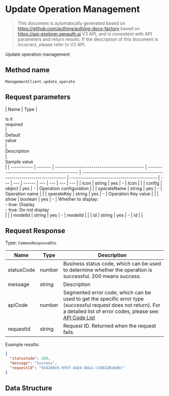 # Update Operation Management

<!--
Warning ⚠️:
Do not modify this document directly,
https://github.com/Authing/authing-docs-factory
Use this project to generate
-->

<LastUpdated />

> This document is automatically generated based on https://github.com/authing/authing-docs-factory based on https://api-explorer.genauth.ai V3 API, and is consistent with API parameters and return results. If the description of this document is incorrect, please refer to V3 API.

Update operation management

## Method name

`ManagementClient.update_operate`

## Request parameters

| Name        | Type    | <div style="width:80px">Is it required</div> | <div style="width:60px">Default value</div> | <div style="width:300px">Description</div>                             | <div style="width:200px">Sample value</div> |
| ----------- | ------- | -------------------------------------------- | ------------------------------------------- | ---------------------------------------------------------------------- | ------------------------------------------- | --- | --- | ------ | --- | --- | --- | --- |
| icon        | string  | yes                                          | -                                           | Icon                                                                   |                                             |
| config      | object  | yes                                          | -                                           | Operation configuration                                                |                                             |
| operateName | string  | yes                                          | -                                           | Operation name                                                         |                                             |
| operateKey  | string  | yes                                          | -                                           | Operation Key value                                                    |                                             |
| show        | boolean | yes                                          | -                                           | Whether to display:<br> - true: Display<br> - true: Do not display<br> |                                             |
| modelId     | string  | yes                                          | -                                           | modelId                                                                |                                             |     | id  | string | yes | -   | id  |     |

## Request Response

Type: `CommonResponseDto`

| Name       | Type   | Description                                                                                                                                                                                                                                                                                                                                         |
| ---------- | ------ | --------------------------------------------------------------------------------------------------------------------------------------------------------------------------------------------------------------------------------------------------------------------------------------------------------------------------------------------------- |
| statusCode | number | Business status code, which can be used to determine whether the operation is successful. 200 means success.                                                                                                                                                                                                                                        |
| message    | string | Description                                                                                                                                                                                                                                                                                                                                         |
| apiCode    | number | Segmented error code, which can be used to get the specific error type (successful request does not return). For a detailed list of error codes, please see: [API Code List](https://api-explorer.genauth.ai/?tag=group/%E5%BC%80%E5%8F%91%E5%87%86%E5%A4%87#tag/%E5%BC%80%E5%8F%91%E5%87%86%E5%A4%87/%E9%94%99%E8%AF%AF%E5%A4%84%E7%90%86/apiCode) |
| requestId  | string | Request ID. Returned when the request fails.                                                                                                                                                                                                                                                                                                        |

Example results:

```json
{
  "statusCode": 200,
  "message": "Success",
  "requestId": "934108e5-9fbf-4d24-8da1-c330328abd6c"
}
```

## Data Structure
